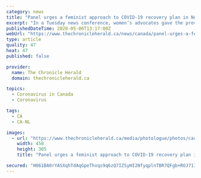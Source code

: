 ```yaml
---
category: news
title: "Panel urges a feminist approach to COVID-19 recovery plan in Newfoundland and Labrador"
excerpt: "In a Tuesday news conference, women’s advocates gave the provincial government a failing grade for addressing women’s issues during the COVID-19 pandemic. They urged the government to take a feminist approach to the COVID-19 recovery plan."
publishedDateTime: 2020-05-06T13:17:00Z
webUrl: "https://www.thechronicleherald.ca/news/canada/panel-urges-a-feminist-approach-to-covid-19-recovery-plan-in-newfoundland-and-labrador-446138/"
type: article
quality: 47
heat: 47
published: false

provider:
  name: The Chronicle Herald
  domain: thechronicleherald.ca

topics:
  - Coronavirus in Canada
  - Coronavirus

tags:
  - CA
  - CA-NL

images:
  - url: "https://www.thechronicleherald.ca/media/photologue/photos/cache/province-gets-failing-grade-on-womens-issues-during-pandemic-1_medium.jpg"
    width: 458
    height: 305
    title: "Panel urges a feminist approach to COVID-19 recovery plan in Newfoundland and Labrador"

secured: "H061BA0rYASXqhTdAqGpeThvqs9q6zQ7IZSyHI2NfyqplnTBR7QFgb+ROJ711J8Pp3laERp3py/tU5EtpMSL06UhjU7oKrAixmNf5qq+CiXOkTxt2bRgoMyqtcoodFs83ou48GzGXsGw9CHch4lFlzlQl/sDHEj2IG+T0T69FHR9S547Lu0EWmaSK5rBYQ7iXaOIPnZtDs1tvZESmX+s0AC29JbM7QDMb8tvFHDNos6WEfFQwjdVnIZcrtcbsY58lhK7ALAypoI4uuf4osqftUnHPX+uaodZK3l5M8iTw5NKTfUFtZgcc1T4LX2KSYS08DUt4m7juSw3PQiC4OttP9YM6Mg6lcSiS/jHAdnO0uTxP7nGk9HleZW+J337GU4D3voL1FuZLTcnf/5c94+g0CQHkbQ0onSOgn542Jh2ZJUNGG/3kfKFx9oNPdgmxETNx6XNWxxl3UjfAGb/vNDEqoUcKV8oYaJYoT2ooh6hKsg=;2kvzpELeFXzhgEMZAljaQQ=="
---
```


